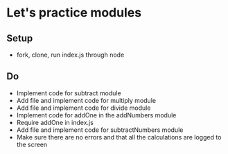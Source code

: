 # Let's practice modules
## Setup
* fork, clone, run index.js through node

## Do
* Implement code for subtract module
* Add file and implement code for multiply module
* Add file and implement code for divide module
* Implement code for addOne in the addNumbers module
* Require addOne in index.js
* Add file and implement code for subtractNumbers module
* Make sure there are no errors and that all the calculations are logged to the screen
 
